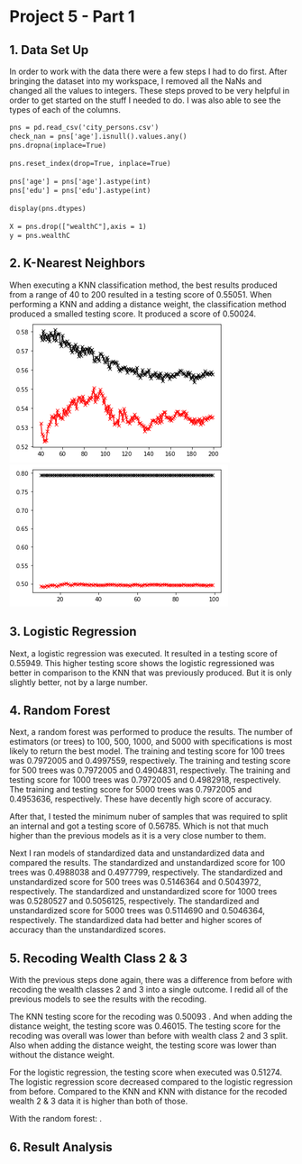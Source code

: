 # Project 5 - Part 1

## 1. Data Set Up
In order to work with the data there were a few steps I had to do first. After bringing the dataset into my workspace, I removed all the NaNs and changed all the values to integers. These steps proved to be very helpful in order to get started on the stuff I needed to do. I was also able to see the types of each of the columns.
```
pns = pd.read_csv('city_persons.csv')
check_nan = pns['age'].isnull().values.any()
pns.dropna(inplace=True)

pns.reset_index(drop=True, inplace=True)

pns['age'] = pns['age'].astype(int)
pns['edu'] = pns['edu'].astype(int)

display(pns.dtypes)

X = pns.drop(["wealthC"],axis = 1)
y = pns.wealthC
```

## 2. K-Nearest Neighbors
When executing a KNN classification method, the best results produced from a range of 40 to 200 resulted in a testing score of 0.55051. When performing a KNN and adding a distance weight, the classification method produced a smalled testing score. It produced a score of 0.50024. 
![](KNNnoD.PNG) ![](KNNwD.PNG)

## 3. Logistic Regression
Next, a logistic regression was executed. It resulted in a testing score of 0.55949. This higher testing score shows the logistic regressioned was better in comparison to the KNN that was previously produced. But it is only slightly better, not by a large number. 

## 4. Random Forest
Next, a random forest was performed to produce the results. The number of estimators (or trees) to 100, 500, 1000, and 5000 with specifications is most likely to return the best model. The training and testing score for 100 trees was 0.7972005 and 0.4997559, respectively. The training and testing score for 500 trees was 0.7972005 and 0.4904831, respectively. The training and testing score for 1000 trees was 0.7972005 and 0.4982918, respectively. The training and testing score for 5000 trees was 0.7972005 and 0.4953636, respectively. These have decently high score of accuracy. 

After that, I tested the minimum nuber of samples that was required to split an internal and got a testing score of 0.56785. Which is not that much higher than the previous models as it is a very close number to them. 

Next I ran models of standardized data and unstandardized data and compared the results. The standardized and unstandardized score for 100 trees was 0.4988038 and 0.4977799, respectively. The standardized and unstandardized score for 500 trees was 0.5146364 and 0.5043972, respectively. The standardized and unstandardized score for 1000 trees was 0.5280527 and 0.5056125, respectively. The standardized and unstandardized score for 5000 trees was 0.5114690 and 0.5046364, respectively. The standardized data had better and higher scores of accuracy than the unstandardized scores. 

## 5. Recoding Wealth Class 2 & 3
With the previous steps done again, there was a difference from before with recoding the wealth classes 2 and 3 into a single outcome. I redid all of the previous models to see the results with the recoding. 

The KNN testing score for the recoding was 0.50093 . And when adding the distance weight, the testing score was 0.46015. The testing score for the recoding was overall was lower than before with wealth class 2 and 3 split. Also when adding the distance weight, the testing score was lower than without the distance weight. 

For the logistic regression, the testing score when executed was 0.51274. The logistic regression score decreased compared to the logistic regression from before. Compared to the KNN and KNN with distance for the recoded wealth 2 & 3 data it is higher than both of those. 

With the random forest: . 

## 6. Result Analysis
